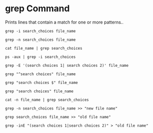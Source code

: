 
# grep Command

Prints lines that contain a match for one or more patterns..

```
grep -i search_choices file_name
```

```
grep -n search_choices file_name
```

```
cat file_name | grep search_choices
```

```
ps -aux | grep -i search_choices
```

```
grep -E '(search choices 1| search choices 2)' file_name
```

```
grep "^search choices" file_name
```

``` 
grep "search choices $" file_name
```

``` 
grep "search choices" file_name
```

```
cat -n file_name | grep search_choices
```

```
grep -n search_choices file_name >> "new file name"
```

```
grep search_choices file_name >> "old file name"
```

```
grep -inE "(search choices 1|search choices 2)" > "old file name"
```
